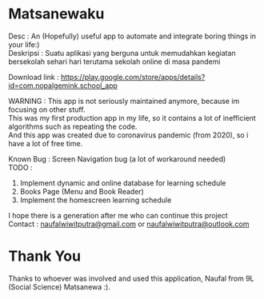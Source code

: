 # Matsanewaku
Desc : An (Hopefully) useful app to automate and integrate boring things in your life:)   
Deskripsi : Suatu aplikasi yang berguna untuk memudahkan kegiatan bersekolah sehari hari terutama sekolah online di masa pandemi

Download link : https://play.google.com/store/apps/details?id=com.nopalgemink.school_app

WARNING : This app is not seriously maintained anymore, because im focusing on other stuff.  
This was my first production app in my life, so it contains a lot of inefficient algorithms such as repeating the code.  
And this app was created due to coronavirus pandemic (from 2020), so i have a lot of free time. 

Known Bug : Screen Navigation bug (a lot of workaround needed)  
TODO : 
1. Implement dynamic and online database for learning schedule
2. Books Page (Menu and Book Reader)
3. Implement the homescreen learning schedule

I hope there is a generation after me who can continue this project  
Contact : naufalwiwitputra@gmail.com or naufalwiwitputra@outlook.com

# Thank You
Thanks to whoever was involved and used this application, Naufal from 9L (Social Science) Matsanewa :). 